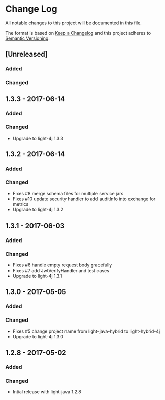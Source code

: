 # Change Log
All notable changes to this project will be documented in this file.

The format is based on [Keep a Changelog](http://keepachangelog.com/)
and this project adheres to [Semantic Versioning](http://semver.org/).

## [Unreleased]
### Added

### Changed

## 1.3.3 - 2017-06-14
### Added

### Changed
- Upgrade to light-4j 1.3.3

## 1.3.2 - 2017-06-14
### Added

### Changed
- Fixes #8 merge schema files for multiple service jars
- Fixes #10 update security handler to add auditInfo into exchange for metrics
- Upgrade to light-4j 1.3.2

## 1.3.1 - 2017-06-03
### Added

### Changed
- Fixes #6 handle empty request body gracefully
- Fixes #7 add JwtVerifyHandler and test cases
- Upgrade to light-4j 1.3.1

## 1.3.0 - 2017-05-05
### Added

### Changed
- Fixes #5 change project name from light-java-hybrid to light-hybrid-4j
- Upgrade to light-4j 1.3.0

## 1.2.8 - 2017-05-02
### Added

### Changed
- Intial release with light-java 1.2.8
